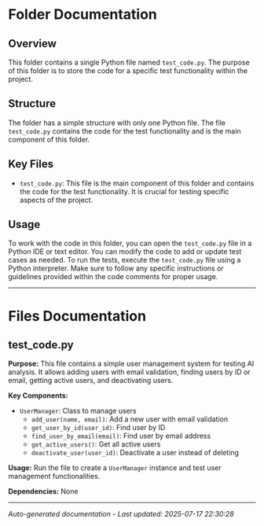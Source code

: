# Folder Documentation

## Overview
This folder contains a single Python file named `test_code.py`. The purpose of this folder is to store the code for a specific test functionality within the project.

## Structure
The folder has a simple structure with only one Python file. The file `test_code.py` contains the code for the test functionality and is the main component of this folder.

## Key Files
- `test_code.py`: This file is the main component of this folder and contains the code for the test functionality. It is crucial for testing specific aspects of the project.

## Usage
To work with the code in this folder, you can open the `test_code.py` file in a Python IDE or text editor. You can modify the code to add or update test cases as needed. To run the tests, execute the `test_code.py` file using a Python interpreter. Make sure to follow any specific instructions or guidelines provided within the code comments for proper usage.

---

# Files Documentation

## test_code.py

**Purpose:** This file contains a simple user management system for testing AI analysis. It allows adding users with email validation, finding users by ID or email, getting active users, and deactivating users.

**Key Components:**
- `UserManager`: Class to manage users
  - `add_user(name, email)`: Add a new user with email validation
  - `get_user_by_id(user_id)`: Find user by ID
  - `find_user_by_email(email)`: Find user by email address
  - `get_active_users()`: Get all active users
  - `deactivate_user(user_id)`: Deactivate a user instead of deleting

**Usage:** Run the file to create a `UserManager` instance and test user management functionalities.

**Dependencies:** None

---
*Auto-generated documentation - Last updated: 2025-07-17 22:30:28*
